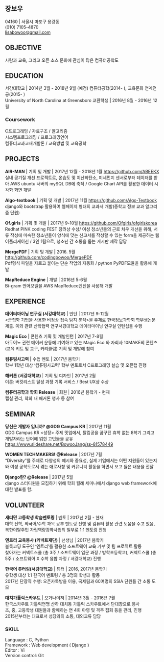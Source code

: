 ## 장보우 
04160 | 서울시 마포구 용강동 <br>
(010) 7105-4870 <br>
lisabowoo@gmail.com <br>

## OBJECTIVE
사람과 교육, 그리고 오픈 소스 문화에 관심이 많은 컴퓨터공학도

## EDUCATION
서강대학교 | 2014년 3월 - 2018년 9월 (예정) 
컴퓨터공학(2014- ), 교육문화 연계전공(2015- ) <br>
University of North Carolina at Greensboro 교환학생 | 2016년 8월 - 2016년 12월

### Coursework
C프로그래밍 / 자료구조 / 알고리즘 <br>
시스템프로그래밍 / 프로그래밍언어 <br>
컴퓨터교과교재개발론 / 교육방법 및 교육공학 <br>



## PROJECTS
**AIR-MAN** | 기획 및 개발 | 2017년 12월 - 2018년 1월 https://github.com/ABEEKX <br>
실내 공기질 개선 프로젝트로, 온습도 및 이산화탄소, 미세먼지 센서로부터 데이터를 받아 AWS ubuntu 서버의 mySQL DB에 축적 /  Google Chart API를 활용한 데이터 시각화 화면 개발 <br>

**Algo-textbook** | 기획 및 개발 | 2017년 11월 https://github.com/Algo-Textbook <br>
django와 bootstrap 활용하여 웹페이지 형태의 교과서 개발(중학교 정보 교과 알고리즘 단원) <br>

**Of.girls** | 기획 및 개발 | 2017년 9-10월 https://github.com/Ofgirls/ofgirlskorea <br>
Redhat PINK coding FEST 장려상 수상/ 여성 청소년들의 근로 처우 개선을 위해, 서류 작성에 미숙한 청소년들이 양식에 맞는 신고서를 작성할 수 있는 form을 제공하는 웹 어플리케이션 / 3인 1팀으로, 청소년 간 소통을 돕는 게시판 제작 담당 <br>

**MergePDF** | 기획 및 개발 | 2016. 5월 http://github.com/codingbowoo/MergePDF <br>
Pdf형식 파일을 자르고 붙이는 단순 작업의 자동화 / python PyPDF모듈을 활용해 개발 <br>

**MapReduce Engine** | 개발 | 2016년 5-6월 <br>
Bi-gram 언어모델을 AWS MapReduce엔진을 사용해 개발 <br>



## EXPERIENCE
**데이터마이닝 연구실 (서강대학교)** | 인턴 | 2017년 9-12월 <br>
<군집화 기법을 사용한 비정상 접속 탐지 분석>을 주제로 한국정보과학회 학부생논문 제출. 이와 관련 산학협력 연구서강대학교 데이터마이닝 연구실 인턴십을 수행 <br>

**Magic Eco** | 콘텐츠 기획 및 개발인턴 | 2017년 7-8월 <br>
아두이노 관련 메이커 운동에 기여하고 있는 Magic Eco 와 자회사 10MAKE의 콘텐츠 (교육 키트 및 교구, 커리큘럼) 기획 및 개발에 참여 <br>

**컴퓨팅사고력** | 수업 멘토 | 2017년 봄학기 <br>
학부 1학년 대상 ‘컴퓨팅사고력’ 학부 멘토로서 C프로그래밍 실습 및 오픈랩 진행 <br>

**해커톤 (서강대학교)** | 기획 및 디자인 | 2017년 2월 <br>
이룬: 버킷리스트 달성 과정 기록 서비스 /  Best UX상 수상 <br>

**컴퓨터공학과 학회 Release** | 회원 | 2016년 봄학기 - 현재 <br>
랩실 관리, 학회 내 해커톤 행사 등 참여 <br>

## SEMINAR
**당신은 개발자 입니까? @GDG Campus KR** | 2017년 11월 <br>
GDG Campus KR <성장> 주제 밋업에서, 탈컴공을 꿈꾸던 휴학 없는 8학기 그리고 개발자라는 단어에 얽힌 고민들을 공유 <br> https://www.slideshare.net/BowooJang/ss-81578449 <br>

**WOMEN TECHMAKERS! @Release** | 2017년 7월 <br>
“Diversity”를 주제로 다양성의 예시와 중요성, 실제 기업에서는 어떤 지원들이 있는지와 여성 공학도로서 겪는 애로사항 및 커뮤니티 활동을 하면서 보고 들은 내용을 전달 <br>

**Django란? @Release** | 2017년 5월 <br>
django 스터디원을 모집하기 위해 학회 월례 세미나에서  django web framework에 대한 발표를 함. <br>


## VOLUNTEER
**새터민 고등학생 학습멘토링** | 멘토 | 2017년 2월 - 현재 <br>
대학 진학, 외국어/수학 과목 공부 멘토링 진행 및 컴퓨터 활용 관련 도움을 주고 있음, <br>
북한이탈주민 자립역량강화사업의 일부로 1:1 멘토링 진행 <br>

**엔트리 교육봉사 (커넥트재단)** | 선생님 | 2017년 봄학기 <br>
블록코딩 도구인 ‘엔트리’를 활용한 소프트웨어 교육 기부 및 팀 프로젝트 활동 <br>
찾아가는 커넥트스쿨 (총 3주 / 소프트웨어 입문 과정 / 방학초등학교),  커넥트스쿨 (총 5주 / 소프트웨어 X 수학 융합 과정 / 서강대학교) 진행 <br>

**한국어 튜터링(서강대학교)** | 튜터 | 2016, 2017년 봄학기 <br>
유학생 대상 1:1 한국어 멘토링 / 총 3명의 학생과 활동 <br>
2017년 단장직 수행: 오픈카톡방을 이용, 국제팀과 60여명의 SSIA 단원들 간 소통 도모 <br>

**대치가톨릭스카우트** | 오거나이저 | 2014년 3월 - 2016년 7월 <br>
한국스카우트 가톨릭연맹 산하 대치동 가톨릭 스카우트에서 단대장으로 봉사 <br>
초, 중, 고등학생 대원들과 함께하는 연 4회 야영 및 격주 집회 등을 관리, 진행 <br>
2015년부터는 대표로서 성당과의 소통, 대외교류 담당 <br>

### SKILL
Language : C, Python <br>
Framework : Web development ( Django ) <br>
Editor : Vi <br>
Version control: Git <br>

